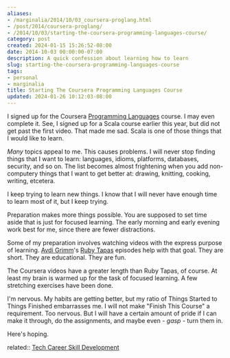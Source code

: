 ```yaml
---
aliases:
- /marginalia/2014/10/03_coursera-proglang.html
- /post/2014/coursera-proglang/
- /2014/10/03/starting-the-coursera-programming-languages-course/
category: post
created: 2024-01-15 15:26:52-08:00
date: 2014-10-03 00:00:00-07:00
description: A quick confession about learning how to learn
slug: starting-the-coursera-programming-languages-course
tags:
- personal
- marginalia
title: Starting The Coursera Programming Languages Course
updated: 2024-01-26 10:12:03-08:00
---
```


I signed up for the Coursera [Programming Languages](https://www.coursera.org/course/proglang) course. I may even complete it. See, I signed up for a Scala course earlier this year, but did not get past the first video. That made me sad. Scala is one of those things that I would like to learn.

<!--more-->

*Many* topics appeal to me. This causes problems. I will never stop finding things that I want to learn: languages, idioms, platforms, databases, security, and so on. The list becomes almost frightening when you add non-computery things that I want to get better at: drawing, knitting, cooking, writing, etcetera.

I keep trying to learn new things. I know that I will never have enough time to learn most of it, but I keep trying.

Preparation makes more things possible. You are supposed to set time aside that is just for focused learning. The early morning and early evening work best for me, since there are fewer distractions.

Some of my preparation involves watching videos with the express purpose of learning. [Avdi Grimm](http://about.avdi.org/)'s [Ruby Tapas](http://www.rubytapas.com/) episodes help with that goal. They are short. They are educational. They are fun.

The Coursera videos have a greater length than Ruby Tapas, of course. At least my brain is warmed up for the task of focused learning. A few stretching exercises have been done.

I'm nervous. My habits are getting better, but my ratio of Things Started to Things Finished embarrasses me. I will not make "Finish This Course" a requirement. Too nervous. But I will have a certain amount of pride if I can make it through, do the assignments, and maybe even - *gasp* - turn them in.

Here's hoping.

related:: [Tech Career Skill Development](../../../card/Tech%20Career%20Skill%20Development.md)